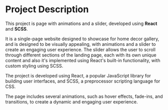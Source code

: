 # Project Description
This project is  page with animations and a slider, developed using **React** and **SCSS**.

It is a single-page website designed to showcase for home decor gallery, and is designed to be visually appealing, with animations and a slider to create an engaging user experience. The slider allows the user to scroll through different sections of the landing page, each with its own unique content and also it's implemented using React's built-in functionality, with custom styling using SCSS.

The project is developed using React, a popular JavaScript library for building user interfaces, and SCSS, a preprocessor scripting language for CSS. 

The  page includes several animations, such as hover effects, fade-ins, and transitions, to create a dynamic and engaging user experience. 
